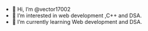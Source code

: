 - 👋 Hi, I’m @vector17002
- 👀 I’m interested in web development ,C++ and DSA.
- 🌱 I’m currently learning Web development and DSA.


<!---
vector17002/vector17002 is a ✨ special ✨ repository because its `README.md` (this file) appears on your GitHub profile.
You can click the Preview link to take a look at your changes.
--->
